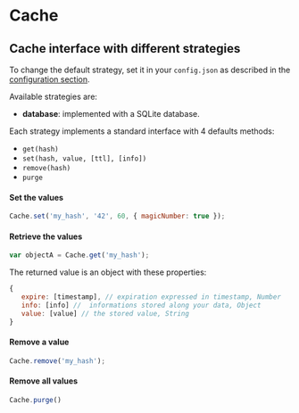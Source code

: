 # Cache

## Cache interface with different strategies

To change the default strategy, set it in your `config.json` as described in the [configuration section](https://github.com/CaffeinaLab/Trimethyl#configuration).

Available strategies are:

* **database**: implemented with a SQLite database.

Each strategy implements a standard interface with 4 defaults methods:

* `get(hash)`
* `set(hash, value, [ttl], [info])`
* `remove(hash)`
* `purge`

#### Set the values

```js
Cache.set('my_hash', '42', 60, { magicNumber: true });
```

#### Retrieve the values

```js
var objectA = Cache.get('my_hash');
```

The returned value is an object with these properties:

```js
{
   expire: [timestamp], // expiration expressed in timestamp, Number
   info: [info] //  informations stored along your data, Object
   value: [value] // the stored value, String
}
```

#### Remove a value

```js
Cache.remove('my_hash');
```

#### Remove all values

```js
Cache.purge()
```